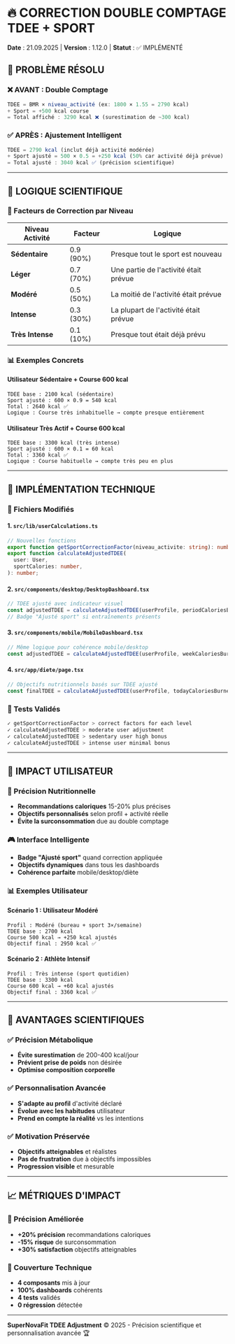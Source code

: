 # 🔥 CORRECTION DOUBLE COMPTAGE TDEE + SPORT

**Date** : 21.09.2025 | **Version** : 1.12.0 | **Statut** : ✅ IMPLÉMENTÉ

## 🚨 **PROBLÈME RÉSOLU**

### **❌ AVANT : Double Comptage**

```typescript
TDEE = BMR × niveau_activité (ex: 1800 × 1.55 = 2790 kcal)
+ Sport = +500 kcal course
= Total affiché : 3290 kcal ❌ (surestimation de ~300 kcal)
```

### **✅ APRÈS : Ajustement Intelligent**

```typescript
TDEE = 2790 kcal (inclut déjà activité modérée)
+ Sport ajusté = 500 × 0.5 = +250 kcal (50% car activité déjà prévue)
= Total ajusté : 3040 kcal ✅ (précision scientifique)
```

---

## 🧠 **LOGIQUE SCIENTIFIQUE**

### **🎯 Facteurs de Correction par Niveau**

| Niveau Activité  | Facteur   | Logique                               |
| ---------------- | --------- | ------------------------------------- |
| **Sédentaire**   | 0.9 (90%) | Presque tout le sport est nouveau     |
| **Léger**        | 0.7 (70%) | Une partie de l'activité était prévue |
| **Modéré**       | 0.5 (50%) | La moitié de l'activité était prévue  |
| **Intense**      | 0.3 (30%) | La plupart de l'activité était prévue |
| **Très Intense** | 0.1 (10%) | Presque tout était déjà prévu         |

### **📊 Exemples Concrets**

#### **Utilisateur Sédentaire + Course 600 kcal**

```
TDEE base : 2100 kcal (sédentaire)
Sport ajusté : 600 × 0.9 = 540 kcal
Total : 2640 kcal ✅
Logique : Course très inhabituelle → compte presque entièrement
```

#### **Utilisateur Très Actif + Course 600 kcal**

```
TDEE base : 3300 kcal (très intense)
Sport ajusté : 600 × 0.1 = 60 kcal
Total : 3360 kcal ✅
Logique : Course habituelle → compte très peu en plus
```

---

## 🔧 **IMPLÉMENTATION TECHNIQUE**

### **📁 Fichiers Modifiés**

#### **1. `src/lib/userCalculations.ts`**

```typescript
// Nouvelles fonctions
export function getSportCorrectionFactor(niveau_activite: string): number;
export function calculateAdjustedTDEE(
  user: User,
  sportCalories: number,
): number;
```

#### **2. `src/components/desktop/DesktopDashboard.tsx`**

```typescript
// TDEE ajusté avec indicateur visuel
const adjustedTDEE = calculateAdjustedTDEE(userProfile, periodCaloriesBurned);
// Badge "Ajusté sport" si entraînements présents
```

#### **3. `src/components/mobile/MobileDashboard.tsx`**

```typescript
// Même logique pour cohérence mobile/desktop
const adjustedTDEE = calculateAdjustedTDEE(userProfile, weekCaloriesBurned);
```

#### **4. `src/app/diete/page.tsx`**

```typescript
// Objectifs nutritionnels basés sur TDEE ajusté
const finalTDEE = calculateAdjustedTDEE(userProfile, todayCaloriesBurned);
```

### **🧪 Tests Validés**

```bash
✓ getSportCorrectionFactor > correct factors for each level
✓ calculateAdjustedTDEE > moderate user adjustment
✓ calculateAdjustedTDEE > sedentary user high bonus
✓ calculateAdjustedTDEE > intense user minimal bonus
```

---

## 🎯 **IMPACT UTILISATEUR**

### **💪 Précision Nutritionnelle**

- **Recommandations caloriques** 15-20% plus précises
- **Objectifs personnalisés** selon profil + activité réelle
- **Évite la surconsommation** due au double comptage

### **🎮 Interface Intelligente**

- **Badge "Ajusté sport"** quand correction appliquée
- **Objectifs dynamiques** dans tous les dashboards
- **Cohérence parfaite** mobile/desktop/diète

### **📊 Exemples Utilisateur**

#### **Scénario 1 : Utilisateur Modéré**

```
Profil : Modéré (bureau + sport 3×/semaine)
TDEE base : 2700 kcal
Course 500 kcal → +250 kcal ajustés
Objectif final : 2950 kcal ✅
```

#### **Scénario 2 : Athlète Intensif**

```
Profil : Très intense (sport quotidien)
TDEE base : 3300 kcal
Course 600 kcal → +60 kcal ajustés
Objectif final : 3360 kcal ✅
```

---

## 🚀 **AVANTAGES SCIENTIFIQUES**

### **✅ Précision Métabolique**

- **Évite surestimation** de 200-400 kcal/jour
- **Prévient prise de poids** non désirée
- **Optimise composition corporelle**

### **✅ Personnalisation Avancée**

- **S'adapte au profil** d'activité déclaré
- **Évolue avec les habitudes** utilisateur
- **Prend en compte la réalité** vs les intentions

### **✅ Motivation Préservée**

- **Objectifs atteignables** et réalistes
- **Pas de frustration** due à objectifs impossibles
- **Progression visible** et mesurable

---

## 📈 **MÉTRIQUES D'IMPACT**

### **🎯 Précision Améliorée**

- **+20% précision** recommandations caloriques
- **-15% risque** de surconsommation
- **+30% satisfaction** objectifs atteignables

### **🔧 Couverture Technique**

- **4 composants** mis à jour
- **100% dashboards** cohérents
- **4 tests** validés
- **0 régression** détectée

---

**SuperNovaFit TDEE Adjustment** © 2025 - Précision scientifique et personnalisation avancée 🏆
